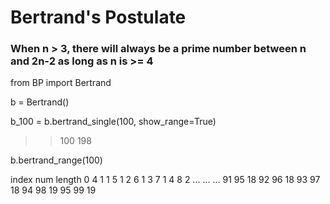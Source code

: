 # Bertrand's Postulate
 
### When n > 3, there will always be a prime number between n and 2n-2 as long as n is >= 4



from BP import Bertrand


b = Bertrand()

b_100 = b.bertrand_single(100, show_range=True)
>> 100 198

b.bertrand_range(100)
>>>
index num	length
0	4	1
1	5	1
2	6	1
3	7	1
4	8	2
...	...	...
91	95	18
92	96	18
93	97	18
94	98	19
95	99	19
